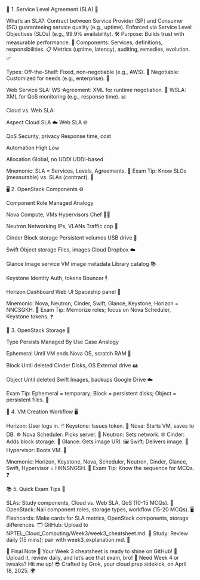 
📜 1. Service Level Agreement (SLA) 🤝

What’s an SLA?: Contract between Service Provider (SP) and Consumer (SC) guaranteeing service quality (e.g., uptime). Enforced via Service Level Objectives (SLOs) (e.g., 99.9% availability). 🛠️
Purpose: Builds trust with measurable performance. 💪
Components:
Services, definitions, responsibilities. 📋
Metrics (uptime, latency), auditing, remedies, evolution. 📈


Types:
Off-the-Shelf: Fixed, non-negotiable (e.g., AWS). 🏪
Negotiable: Customized for needs (e.g., enterprise). 🏢


Web Service SLA:
WS-Agreement: XML for runtime negotiation. 💬
WSLA: XML for QoS monitoring (e.g., response time). 📊


Cloud vs. Web SLA:


Aspect
Cloud SLA ☁️
Web SLA 🌐



QoS
Security, privacy
Response time, cost


Automation
High
Low


Allocation
Global, no UDDI
UDDI-based



Mnemonic: SLA = Services, Levels, Agreements. 🧠
Exam Tip: Know SLOs (measurable) vs. SLAs (contract). 🎯


🖥️ 2. OpenStack Components ⚙️



Component
Role
Managed
Analogy



Nova
Compute, VMs
Hypervisors
Chef 👨‍🍳


Neutron
Networking
IPs, VLANs
Traffic cop 🚦


Cinder
Block storage
Persistent volumes
USB drive 🔌


Swift
Object storage
Files, images
Cloud Dropbox ☁️


Glance
Image service
VM image metadata
Library catalog 📚


Keystone
Identity
Auth, tokens
Bouncer 🕴️


Horizon
Dashboard
Web UI
Spaceship panel 🚀



Mnemonic: Nova, Neutron, Cinder, Swift, Glance, Keystone, Horizon = NNCSGKH. 🧠
Exam Tip: Memorize roles; focus on Nova Scheduler, Keystone tokens. ❓


💽 3. OpenStack Storage 💾



Type
Persists
Managed By
Use Case
Analogy



Ephemeral
Until VM ends
Nova
OS, scratch
RAM 💾


Block
Until deleted
Cinder
Disks, OS
External drive 🖴


Object
Until deleted
Swift
Images, backups
Google Drive ☁️



Exam Tip: Ephemeral = temporary; Block = persistent disks; Object = persistent files. 🎯


🔄 4. VM Creation Workflow 🖥️

Horizon: User logs in. 🖱️
Keystone: Issues token. 🔐
Nova: Starts VM, saves to DB. ⚙️
Nova Scheduler: Picks server. 🧠
Neutron: Sets network. 🌐
Cinder: Adds block storage. 💾
Glance: Gets image URI. 🖼️
Swift: Delivers image. 📂
Hypervisor: Boots VM. 🚀


Mnemonic: Horizon, Keystone, Nova, Scheduler, Neutron, Cinder, Glance, Swift, Hypervisor = HKNSNGSH. 🧠
Exam Tip: Know the sequence for MCQs. ❓


📚 5. Quick Exam Tips 🎯

SLAs: Study components, Cloud vs. Web SLA, QoS (10-15 MCQs). 📜
OpenStack: Nail component roles, storage types, workflow (15-20 MCQs). 🖥️
Flashcards: Make cards for SLA metrics, OpenStack components, storage differences. 🗂️
GitHub: Upload to NPTEL_Cloud_Computing/Week3/week3_cheatsheet.md. 📂
Study: Review daily (15 mins); pair with week3_explanation.md. 📖


🌟 Final Note 🚀
Your Week 3 cheatsheet is ready to shine on GitHub! 🌌 Upload it, review daily, and let’s ace that exam, bro! 💪 Need Week 4 or tweaks? Hit me up! 😎
Crafted by Grok, your cloud prep sidekick, on April 18, 2025. 🌍
